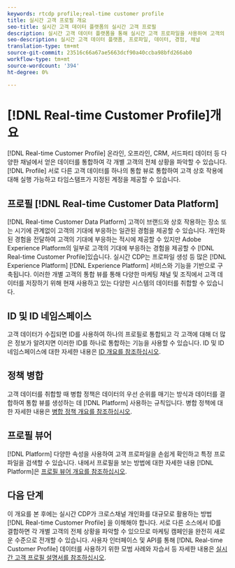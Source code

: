 ```yaml
---
keywords: rtcdp profile;real-time customer profile
title: 실시간 고객 프로필 개요
seo-title: 실시간 고객 데이터 플랫폼의 실시간 고객 프로필
description: 실시간 고객 데이터 플랫폼을 통해 실시간 고객 프로파일을 사용하여 고객의 연관성 있고 조율된 경험을 일관되게 제공할 수 있는 방법을 간략하게 소개합니다.
seo-description: 실시간 고객 데이터 플랫폼, 프로파일, 데이터, 경험, 채널
translation-type: tm+mt
source-git-commit: 23516c66a67ae5663dcf90a40ccba98bfd266ab0
workflow-type: tm+mt
source-wordcount: '394'
ht-degree: 0%

---
```



# [!DNL Real-time Customer Profile]개요

[!DNL Real-time Customer Profile] 온라인, 오프라인, CRM, 서드파티 데이터 등 다양한 채널에서 얻은 데이터를 통합하여 각 개별 고객의 전체 상황을 파악할 수 있습니다. [!DNL Profile] 서로 다른 고객 데이터를 하나의 통합 뷰로 통합하여 고객 상호 작용에 대해 실행 가능하고 타임스탬프가 지정된 계정을 제공할 수 있습니다.

## 프로필 [!DNL Real-time Customer Data Platform]

[!DNL Real-time Customer Data Platform] 고객이 브랜드와 상호 작용하는 장소 또는 시기에 관계없이 고객의 기대에 부응하는 일관된 경험을 제공할 수 있습니다. 개인화된 경험을 전달하여 고객의 기대에 부응하는 적시에 제공할 수 있지만 Adobe Experience Platform의 일부로 고객의 기대에 부응하는 경험을 제공할 수 [!DNL Real-time Customer Profile]있습니다. 실시간 CDP는 프로파일 생성 등 많은 [!DNL Experience Platform] [!DNL Experience Platform] 서비스와 기능을 기반으로 구축됩니다. 이러한 개별 고객의 통합 뷰를 통해 다양한 마케팅 채널 및 조직에서 고객 데이터를 저장하기 위해 현재 사용하고 있는 다양한 시스템의 데이터를 취합할 수 있습니다.

## ID 및 ID 네임스페이스

고객 데이터가 수집되면 ID를 사용하여 하나의 프로필로 통합되고 각 고객에 대해 더 많은 정보가 알려지면 이러한 ID를 하나로 통합하는 기능을 사용할 수 있습니다. ID 및 ID 네임스페이스에 대한 자세한 내용은 [ID 개요를 참조하십시오](/help/rtcdp/profile/identities-overview.md).

## 정책 병합

고객 데이터를 취합할 때 병합 정책은 데이터의 우선 순위를 매기는 방식과 데이터를 결합하여 통합 뷰를 생성하는 데 [!DNL Platform] 사용하는 규칙입니다. 병합 정책에 대한 자세한 내용은 [병합 정책 개요를 참조하십시오](/help/rtcdp/profile/merge-policies.md).

## 프로필 뷰어

[!DNL Platform] 다양한 속성을 사용하여 고객 프로파일을 손쉽게 확인하고 특정 프로파일을 검색할 수 있습니다. 내에서 프로필을 보는 방법에 대한 자세한 내용 [!DNL Platform]은 [프로필 뷰어 개요를 참조하십시오](/help/rtcdp/profile/profile-viewer.md).

## 다음 단계

이 개요를 본 후에는 실시간 CDP가 크로스채널 개인화를 대규모로 활용하는 방법 [!DNL Real-time Customer Profile] 을 이해해야 합니다. 서로 다른 소스에서 ID를 결합하면 각 개별 고객의 전체 상황을 파악할 수 있으므로 마케팅 캠페인을 완전히 새로운 수준으로 전개할 수 있습니다. 사용자 인터페이스 및 API를 통해 [!DNL Real-time Customer Profile] 데이터를 사용하기 위한 모범 사례와 자습서 등 자세한 내용은 [실시간 고객 프로필 설명서를 참조하십시오](../../profile/home.md).